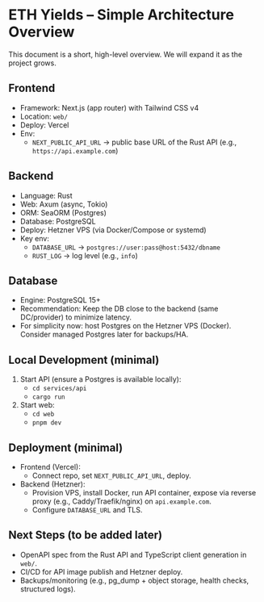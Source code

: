 # ETH Yields – Simple Architecture Overview

This document is a short, high-level overview. We will expand it as the project grows.

## Frontend

- Framework: Next.js (app router) with Tailwind CSS v4
- Location: `web/`
- Deploy: Vercel
- Env:
  - `NEXT_PUBLIC_API_URL` → public base URL of the Rust API (e.g., `https://api.example.com`)

## Backend

- Language: Rust
- Web: Axum (async, Tokio)
- ORM: SeaORM (Postgres)
- Database: PostgreSQL
- Deploy: Hetzner VPS (via Docker/Compose or systemd)
- Key env:
  - `DATABASE_URL` → `postgres://user:pass@host:5432/dbname`
  - `RUST_LOG` → log level (e.g., `info`)

## Database

- Engine: PostgreSQL 15+
- Recommendation: Keep the DB close to the backend (same DC/provider) to minimize latency.
- For simplicity now: host Postgres on the Hetzner VPS (Docker). Consider managed Postgres later for backups/HA.

## Local Development (minimal)

1. Start API (ensure a Postgres is available locally):
   - `cd services/api`
   - `cargo run`
2. Start web:
   - `cd web`
   - `pnpm dev`

## Deployment (minimal)

- Frontend (Vercel):
  - Connect repo, set `NEXT_PUBLIC_API_URL`, deploy.
- Backend (Hetzner):
  - Provision VPS, install Docker, run API container, expose via reverse proxy (e.g., Caddy/Traefik/nginx) on `api.example.com`.
  - Configure `DATABASE_URL` and TLS.

## Next Steps (to be added later)

- OpenAPI spec from the Rust API and TypeScript client generation in `web/`.
- CI/CD for API image publish and Hetzner deploy.
- Backups/monitoring (e.g., pg_dump + object storage, health checks, structured logs).
